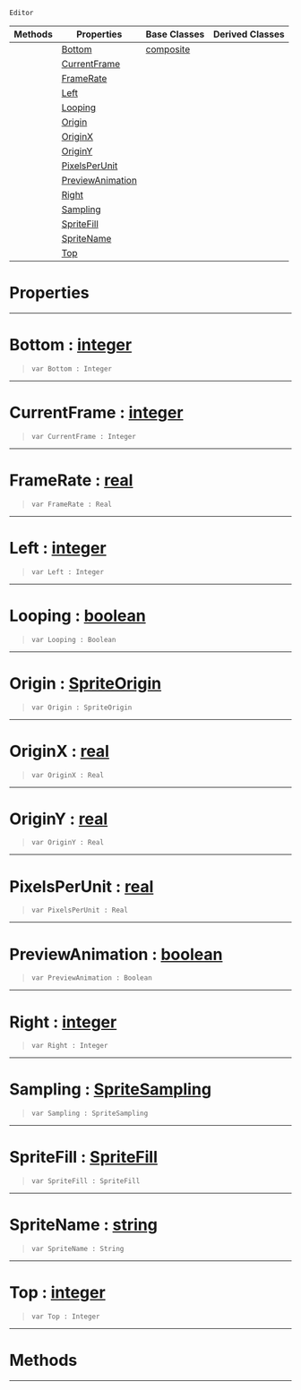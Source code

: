  `Editor`

|Methods|Properties|Base Classes|Derived Classes|
|---|---|---|---|
| |[ Bottom](https://plasmaengine.github.io/PlasmaDocs/Plasma1/C++/code_reference/class_reference/spritesourceeditor.md#bottom-plasma-engine-docum)|[composite](https://plasmaengine.github.io/PlasmaDocs/Plasma1/C++/code_reference/class_reference/composite.md)| |
| |[ CurrentFrame](https://plasmaengine.github.io/PlasmaDocs/Plasma1/C++/code_reference/class_reference/spritesourceeditor.md#currentframe-plasma-engine)| | |
| |[ FrameRate](https://plasmaengine.github.io/PlasmaDocs/Plasma1/C++/code_reference/class_reference/spritesourceeditor.md#framerate-plasma-engine-do)| | |
| |[ Left](https://plasmaengine.github.io/PlasmaDocs/Plasma1/C++/code_reference/class_reference/spritesourceeditor.md#left-plasma-engine-documen)| | |
| |[ Looping](https://plasmaengine.github.io/PlasmaDocs/Plasma1/C++/code_reference/class_reference/spritesourceeditor.md#looping-plasma-engine-docu)| | |
| |[ Origin](https://plasmaengine.github.io/PlasmaDocs/Plasma1/C++/code_reference/class_reference/spritesourceeditor.md#origin-plasma-engine-docum)| | |
| |[ OriginX](https://plasmaengine.github.io/PlasmaDocs/Plasma1/C++/code_reference/class_reference/spritesourceeditor.md#originx-plasma-engine-docu)| | |
| |[ OriginY](https://plasmaengine.github.io/PlasmaDocs/Plasma1/C++/code_reference/class_reference/spritesourceeditor.md#originy-plasma-engine-docu)| | |
| |[ PixelsPerUnit](https://plasmaengine.github.io/PlasmaDocs/Plasma1/C++/code_reference/class_reference/spritesourceeditor.md#pixelsperunit-plasma-engin)| | |
| |[ PreviewAnimation](https://plasmaengine.github.io/PlasmaDocs/Plasma1/C++/code_reference/class_reference/spritesourceeditor.md#previewanimation-plasma-en)| | |
| |[ Right](https://plasmaengine.github.io/PlasmaDocs/Plasma1/C++/code_reference/class_reference/spritesourceeditor.md#right-plasma-engine-docume)| | |
| |[ Sampling](https://plasmaengine.github.io/PlasmaDocs/Plasma1/C++/code_reference/class_reference/spritesourceeditor.md#sampling-plasma-engine-doc)| | |
| |[ SpriteFill](https://plasmaengine.github.io/PlasmaDocs/Plasma1/C++/code_reference/class_reference/spritesourceeditor.md#spritefill-plasma-engine-d)| | |
| |[ SpriteName](https://plasmaengine.github.io/PlasmaDocs/Plasma1/C++/code_reference/class_reference/spritesourceeditor.md#spritename-plasma-engine-d)| | |
| |[ Top](https://plasmaengine.github.io/PlasmaDocs/Plasma1/C++/code_reference/class_reference/spritesourceeditor.md#top-plasma-engine-document)| | |


 #  Properties


---  
 #  Bottom : [integer](https://plasmaengine.github.io/PlasmaDocs/Plasma1/C++/code_reference/lightning_base_types/integer.md)

> 
> ``` lang=cpp, name=Lightning
> var Bottom : Integer


---  
 #  CurrentFrame : [integer](https://plasmaengine.github.io/PlasmaDocs/Plasma1/C++/code_reference/lightning_base_types/integer.md)

> 
> ``` lang=cpp, name=Lightning
> var CurrentFrame : Integer


---  
 #  FrameRate : [real](https://plasmaengine.github.io/PlasmaDocs/Plasma1/C++/code_reference/lightning_base_types/real.md)

> 
> ``` lang=cpp, name=Lightning
> var FrameRate : Real


---  
 #  Left : [integer](https://plasmaengine.github.io/PlasmaDocs/Plasma1/C++/code_reference/lightning_base_types/integer.md)

> 
> ``` lang=cpp, name=Lightning
> var Left : Integer


---  
 #  Looping : [boolean](https://plasmaengine.github.io/PlasmaDocs/Plasma1/C++/code_reference/lightning_base_types/boolean.md)

> 
> ``` lang=cpp, name=Lightning
> var Looping : Boolean


---  
 #  Origin : [SpriteOrigin](https://plasmaengine.github.io/PlasmaDocs/Plasma1/C++/code_reference/enum_reference.md#spriteorigin)

> 
> ``` lang=cpp, name=Lightning
> var Origin : SpriteOrigin


---  
 #  OriginX : [real](https://plasmaengine.github.io/PlasmaDocs/Plasma1/C++/code_reference/lightning_base_types/real.md)

> 
> ``` lang=cpp, name=Lightning
> var OriginX : Real


---  
 #  OriginY : [real](https://plasmaengine.github.io/PlasmaDocs/Plasma1/C++/code_reference/lightning_base_types/real.md)

> 
> ``` lang=cpp, name=Lightning
> var OriginY : Real


---  
 #  PixelsPerUnit : [real](https://plasmaengine.github.io/PlasmaDocs/Plasma1/C++/code_reference/lightning_base_types/real.md)

> 
> ``` lang=cpp, name=Lightning
> var PixelsPerUnit : Real


---  
 #  PreviewAnimation : [boolean](https://plasmaengine.github.io/PlasmaDocs/Plasma1/C++/code_reference/lightning_base_types/boolean.md)

> 
> ``` lang=cpp, name=Lightning
> var PreviewAnimation : Boolean


---  
 #  Right : [integer](https://plasmaengine.github.io/PlasmaDocs/Plasma1/C++/code_reference/lightning_base_types/integer.md)

> 
> ``` lang=cpp, name=Lightning
> var Right : Integer


---  
 #  Sampling : [SpriteSampling](https://plasmaengine.github.io/PlasmaDocs/Plasma1/C++/code_reference/enum_reference.md#spritesampling)

> 
> ``` lang=cpp, name=Lightning
> var Sampling : SpriteSampling


---  
 #  SpriteFill : [SpriteFill](https://plasmaengine.github.io/PlasmaDocs/Plasma1/C++/code_reference/enum_reference.md#spritefill)

> 
> ``` lang=cpp, name=Lightning
> var SpriteFill : SpriteFill


---  
 #  SpriteName : [string](https://plasmaengine.github.io/PlasmaDocs/Plasma1/C++/code_reference/lightning_base_types/string.md)

> 
> ``` lang=cpp, name=Lightning
> var SpriteName : String


---  
 #  Top : [integer](https://plasmaengine.github.io/PlasmaDocs/Plasma1/C++/code_reference/lightning_base_types/integer.md)

> 
> ``` lang=cpp, name=Lightning
> var Top : Integer


---  
 #  Methods


---  
 

 